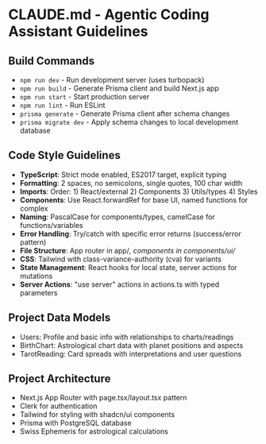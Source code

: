 # CLAUDE.md - Agentic Coding Assistant Guidelines

## Build Commands
- `npm run dev` - Run development server (uses turbopack)
- `npm run build` - Generate Prisma client and build Next.js app
- `npm run start` - Start production server
- `npm run lint` - Run ESLint
- `prisma generate` - Generate Prisma client after schema changes
- `prisma migrate dev` - Apply schema changes to local development database

## Code Style Guidelines
- **TypeScript**: Strict mode enabled, ES2017 target, explicit typing
- **Formatting**: 2 spaces, no semicolons, single quotes, 100 char width
- **Imports**: Order: 1) React/external 2) Components 3) Utils/types 4) Styles
- **Components**: Use React.forwardRef for base UI, named functions for complex
- **Naming**: PascalCase for components/types, camelCase for functions/variables
- **Error Handling**: Try/catch with specific error returns (success/error pattern)
- **File Structure**: App router in app/*, components in components/ui/*
- **CSS**: Tailwind with class-variance-authority (cva) for variants
- **State Management**: React hooks for local state, server actions for mutations
- **Server Actions**: "use server" actions in actions.ts with typed parameters

## Project Data Models
- Users: Profile and basic info with relationships to charts/readings
- BirthChart: Astrological chart data with planet positions and aspects
- TarotReading: Card spreads with interpretations and user questions

## Project Architecture
- Next.js App Router with page.tsx/layout.tsx pattern
- Clerk for authentication
- Tailwind for styling with shadcn/ui components
- Prisma with PostgreSQL database
- Swiss Ephemeris for astrological calculations